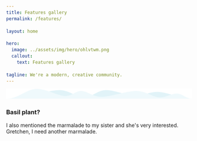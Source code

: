 ```yaml
---
title: Features gallery
permalink: /features/

layout: home

hero:
  image: ../assets/img/hero/ohlvtwm.png
  callout:
    text: Features gallery

tagline: We're a modern, creative community.
---
```

<div class="usa-grid">
        <div class="usa-width-one-half">
            <img src="../assets/img/svg/waves.svg" alt="">
        </div>
        <div class="usa-width-one-half">
            <h3>Basil plant?</h3>
            <p>I also mentioned the marmalade to my sister and she's very interested. Gretchen, I need another marmalade.</p>
        </div>
    </div>
